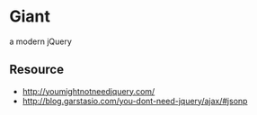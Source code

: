 # Giant
a modern jQuery

## Resource
- http://youmightnotneedjquery.com/
- http://blog.garstasio.com/you-dont-need-jquery/ajax/#jsonp
